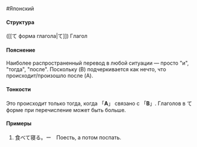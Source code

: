 #Японский 
#### Структура
([[て форма глагола|て]]) Глагол
#### Пояснение
Наиболее распространенный перевод в любой ситуации — просто "и", "тогда", "после". Поскольку (B) подчеркивается как нечто, что происходит/произошло после (A).


#### Тонкости
Это происходит только тогда, когда 「**A**」 связано с 「**B**」.
Глаголов в て форме при перечисление может быть больше. 
#### Примеры
1. 食べて寝る。ー　Поесть, а потом поспать.